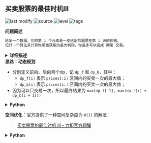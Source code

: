## 买卖股票的最佳时机III
<!--START_SECTION:badge-->

![last modify](https://img.shields.io/static/v1?label=last%20modify&message=2022-10-10%2003%3A17%3A06&color=yellowgreen&style=flat-square)
![source](https://img.shields.io/static/v1?label=source&message=LeetCode&color=green&style=flat-square)
![level](https://img.shields.io/static/v1?label=level&message=%E5%9B%B0%E9%9A%BE&color=yellow&style=flat-square)
![tags](https://img.shields.io/static/v1?label=tags&message=%E5%8A%A8%E6%80%81%E8%A7%84%E5%88%92&color=orange&style=flat-square)

<!--END_SECTION:badge-->
<!--info
tags: [动态规划]
source: LeetCode
level: 困难
number: '0123'
name: 买卖股票的最佳时机III
companies: []
-->

<summary><b>问题简述</b></summary>

```txt
给定一个数组，它的第 i 个元素是一支给定的股票在第 i 天的价格。
设计一个算法来计算你所能获取的最大利润。你最多可以完成 两笔 交易。
```

<details><summary><b>详细描述</b></summary>

```txt
给定一个数组，它的第 i 个元素是一支给定的股票在第 i 天的价格。
设计一个算法来计算你所能获取的最大利润。你最多可以完成 两笔 交易。

注意：你不能同时参与多笔交易（你必须在再次购买前出售掉之前的股票）。

示例 1:
    输入：prices = [3,3,5,0,0,3,1,4]
    输出：6
    解释：在第 4 天（股票价格 = 0）的时候买入，在第 6 天（股票价格 = 3）的时候卖出，这笔交易所能获得利润 = 3-0 = 3 。
        随后，在第 7 天（股票价格 = 1）的时候买入，在第 8 天 （股票价格 = 4）的时候卖出，这笔交易所能获得利润 = 4-1 = 3 。
示例 2：
    输入：prices = [1,2,3,4,5]
    输出：4
    解释：在第 1 天（股票价格 = 1）的时候买入，在第 5 天 （股票价格 = 5）的时候卖出, 这笔交易所能获得利润 = 5-1 = 4 。   
        注意你不能在第 1 天和第 2 天接连购买股票，之后再将它们卖出。   
        因为这样属于同时参与了多笔交易，你必须在再次购买前出售掉之前的股票。
示例 3：
    输入：prices = [7,6,4,3,1] 
    输出：0 
    解释：在这个情况下, 没有交易完成, 所以最大利润为 0。
示例 4：
    输入：prices = [1]
    输出：0

提示：
    1 <= prices.length <= 10^5
    0 <= prices[i] <= 10^5

来源：力扣（LeetCode）
链接：https://leetcode-cn.com/problems/best-time-to-buy-and-sell-stock-iii
著作权归领扣网络所有。商业转载请联系官方授权，非商业转载请注明出处。
```

</details>

<!-- <div align="center"><img src="../../../_assets/xxx.png" height="300" /></div> -->

<summary><b>思路：动态规划</b></summary>

- 分别定义前向、后向两个dp，记 `dp_f` 和 `dp_b`，其中：
    - `dp_f[i]` 表示 `prices[:i]` 区间内的买卖一次的最大值；
    - `dp_b[i]` 表示 `prices[i:]` 区间内的买卖一次的最大值；
- 因为可以只交易一次，所以最终结果为 `max(dp_f[-1], max(dp_f[i] + dp_b[i + 1]))`

<details><summary><b>Python</b></summary>

```python
class Solution:
    def maxProfit(self, prices: List[int]) -> int:
        if len(prices) < 2: return 0
        
        n = len(prices)
        dp_f = [0] * n
        dp_b = [0] * n

        min_p = prices[0]
        for i in range(1, n):
            dp_f[i] = max(dp_f[i-1], prices[i] - min_p)
            min_p = min(min_p, prices[i])
        
        max_b = 0
        max_p = prices[-1]
        for i in range(n - 2, -1, -1):
            dp_b[i] = max(dp_b[i+1], max_p - prices[i])
            max_p = max(max_p, prices[i])
        
        # print(dp_f, dp_b)
        return max(dp_f[-1], max(dp_f[i] + dp_b[i + 1] for i in range(0, n - 1)))
```

</details>

**空间优化**：官方提供了一种空间复杂度为 `O(1)` 的解法：
> [买卖股票的最佳时机 III - 力扣官方题解](https://leetcode-cn.com/problems/best-time-to-buy-and-sell-stock-iii/solution/mai-mai-gu-piao-de-zui-jia-shi-ji-iii-by-wrnt/)

<details><summary><b>Python</b></summary>

```python
class Solution:
    def maxProfit(self, prices: List[int]) -> int:
        n = len(prices)
        buy1 = buy2 = prices[0]
        sell1 = sell2 = 0
        for i in range(1, n):
            buy1 = min(buy1, prices[i])
            sell1 = max(sell1, prices[i] - buy1)
            buy2 = min(buy2, prices[i] - sell1)
            sell2 = max(sell2, prices[i] - buy2)
        return sell2
```

</details>

<!-- 
**空间优化**：通过合理的控制下标，可以用一个循环生成 `dp_f` 和 `dp_b`，这样同时也省去了需要保存历史状态的问题，可以将空间复杂度优化到 `O(1)`

<details><summary><b>Python</b></summary>

```python
class Solution:
    def maxProfit(self, prices: List[int]) -> int:
        if len(prices) < 2: return 0
        
        n = len(prices)
        dp_f = [0] * n
        dp_b = [0] * n

        min_p = prices[0]
        for i in range(1, n):
            dp_f[i] = max(dp_f[i-1], prices[i] - min_p)
            min_p = min(min_p, prices[i])
        
        max_b = 0
        max_p = prices[-1]
        for i in range(n - 2, -1, -1):
            dp_b[i] = max(dp_b[i+1], max_p - prices[i])
            max_p = max(max_p, prices[i])
        
        # print(dp_f, dp_b)
        return max(dp_f[-1], max(dp_f[i] + dp_b[i + 1] for i in range(0, n - 1)))
```

</details>

 -->